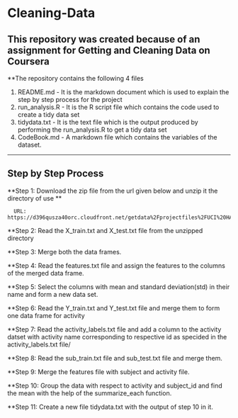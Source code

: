 # Cleaning-Data


## This repository was created because of an assignment for Getting and Cleaning Data on Coursera

**The repository contains the following 4 files

1) README.md - It is the markdown document which is used to explain the step by step process for the project
2) run_analysis.R  - It is the R script file which contains the code used to create a tidy data set
3)  tidydata.txt   -  It is the text file which is the output produced by performing the run_analysis.R to get a tidy data set
4) CodeBook.md - A markdown file which contains the variables of the dataset.

---

## Step by Step Process


**Step 1: Download the zip file from the url given below and unzip it the directory of use **

      URL:  https://d396qusza40orc.cloudfront.net/getdata%2Fprojectfiles%2FUCI%20HAR%20Dataset.zip
      
      
 **Step 2: Read the X_train.txt and X_test.txt file from the unzipped directory
 
 **Step 3: Merge both the data frames.
 
 **Step 4: Read the features.txt file and assign the features to the columns of the merged data frame.
 
 **Step 5: Select the columns with mean and standard deviation(std) in their name and form a new data set.
 
 **Step 6: Read the Y_train.txt and Y_test.txt file and merge them to form one data frame for activity
 
 **Step 7: Read the activity_labels.txt file and add a column to the activity datset with activity name corresponding to respective id as specided in the activity_labels.txt file/
 
 **Step 8: Read the sub_train.txt file and sub_test.txt file and merge them.
 
 **Step 9: Merge the features file with subject and activity file.
 
 **Step 10: Group the data with respect to activity and subject_id  and find the mean with the help of the summarize_each function.
 
 **Step 11:  Create a new file tidydata.txt with the output of step 10 in it.
